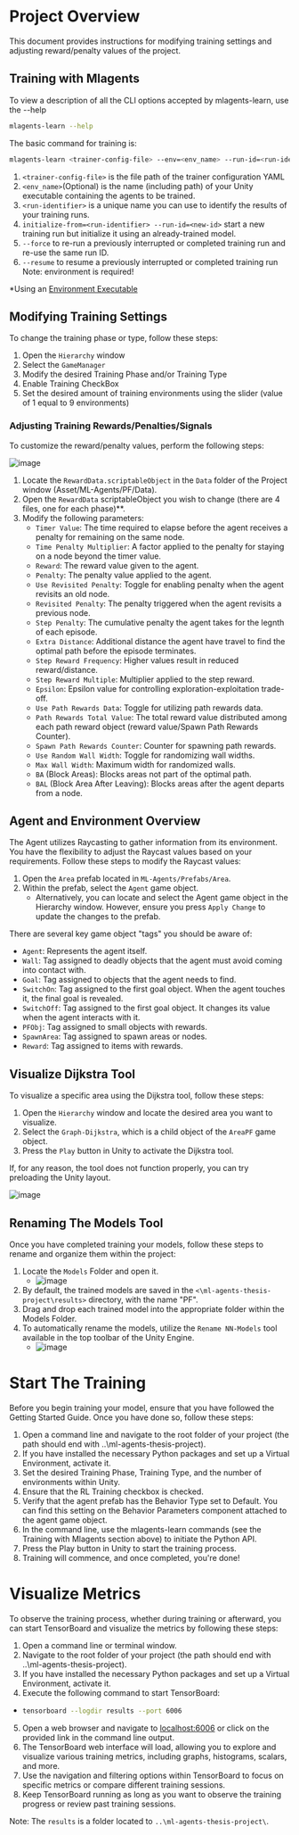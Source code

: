 # Project Overview


This document provides instructions for modifying training settings and adjusting reward/penalty values of the project.


## Training with Mlagents

To view a description of all the CLI options accepted by mlagents-learn, use the --help
```sh
mlagents-learn --help
```
The basic command for training is:
```sh
mlagents-learn <trainer-config-file> --env=<env_name> --run-id=<run-identifier>
```
1. ``<trainer-config-file>`` is the file path of the trainer configuration YAML
2. ``<env_name>``(Optional) is the name (including path) of your Unity executable containing the agents to be trained.
3. ``<run-identifier>`` is a unique name you can use to identify the results of your training runs.
4. ``initialize-from=<run-identifier> --run-id=<new-id>`` start a new training run but initialize it using an already-trained model.
5. ``--force`` to re-run a previously interrupted or completed training run and re-use the same run ID.
6. ``--resume`` to resume a previously interrupted or completed training run
Note: environment is required!

*Using an [Environment Executable](https://github.com/Unity-Technologies/ml-agents/blob/main/docs/Learning-Environment-Executable.md)


## Modifying Training Settings

To change the training phase or type, follow these steps:
  1. Open the ``Hierarchy`` window
  2. Select the ``GameManager``
  3. Modify the desired Training Phase and/or Training Type
  4. Enable Training CheckBox
  5. Set the desired amount of training environments using the slider (value of 1 equal to 9 environments)


### Adjusting Training Rewards/Penalties/Signals

To customize the reward/penalty values, perform the following steps:

![image](https://github.com/ChristosKrilisDev/ml-agents-thesis-project/assets/60070820/42fdaabc-0e39-4951-91bc-0ce907ab8c26)

1. Locate the ``RewardData.scriptableObject`` in the ``Data`` folder of the Project window (Asset/ML-Agents/PF/Data).
2. Open the ``RewardData`` scriptableObject you wish to change (there are 4 files, one for each phase)**.
3. Modify the following parameters:
	- ``Timer Value``: The time required to elapse before the agent receives a penalty for remaining on the same node.
	- ``Time Penalty Multiplier``: A factor applied to the penalty for staying on a node beyond the timer value.
	- ``Reward``: The reward value given to the agent.
	- ``Penalty``: The penalty value applied to the agent.
	- ``Use Revisited Penalty``: Toggle for enabling penalty when the agent revisits an old node.
	- ``Revisited Penalty``: The penalty triggered when the agent revisits a previous node.
	- ``Step Penalty``: The cumulative penalty the agent takes for the legnth of each episode.
	- ``Extra Distance``: Additional distance the agent have travel to find the optimal path before the episode terminates.
	- ``Step Reward Frequency``: Higher values result in reduced reward/distance.
	- ``Step Reward Multiple``: Multiplier applied to the step reward.
	- ``Epsilon``: Epsilon value for controlling exploration-exploitation trade-off.
	- ``Use Path Rewards Data``: Toggle for utilizing path rewards data.
	- ``Path Rewards Total Value``: The total reward value distributed among each path reward object (reward value/Spawn Path Rewards Counter).
	- ``Spawn Path Rewards Counter``: Counter for spawning path rewards.
	- ``Use Random Wall Width``: Toggle for randomizing wall widths.
	- ``Max Wall Width``: Maximum width for randomized walls.
	- ``BA`` (Block Areas): Blocks areas not part of the optimal path.
	- ``BAL`` (Block Area After Leaving): Blocks areas after the agent departs from a node.


## Agent and Environment Overview

The Agent utilizes Raycasting to gather information from its environment. You have the flexibility to adjust the Raycast values based on your requirements. Follow these steps to modify the Raycast values:

1. Open the ``Area`` prefab located in ``ML-Agents/Prefabs/Area``.
2. Within the prefab, select the ``Agent`` game object.
   - Alternatively, you can locate and select the Agent game object in the Hierarchy window. However, ensure you press ``Apply Change`` to update the changes to the prefab.


There are several key game object "tags" you should be aware of:

- ``Agent``: Represents the agent itself.
- ``Wall``: Tag assigned to deadly objects that the agent must avoid coming into contact with.
- ``Goal``: Tag assigned to objects that the agent needs to find.
- ``SwitchOn``: Tag assigned to the first goal object. When the agent touches it, the final goal is revealed.
- ``SwitchOff``: Tag assigned to the first goal object. It changes its value when the agent interacts with it.
- ``PFObj``: Tag assigned to small objects with rewards.
- ``SpawnArea``: Tag assigned to spawn areas or nodes.
- ``Reward``: Tag assigned to items with rewards.


## Visualize Dijkstra Tool

To visualize a specific area using the Dijkstra tool, follow these steps:


1. Open the ``Hierarchy`` window and locate the desired area you want to visualize.
2. Select the ``Graph-Dijkstra``, which is a child object of the ``AreaPF`` game object.
3. Press the ``Play`` button in Unity to activate the Dijkstra tool.

If, for any reason, the tool does not function properly, you can try preloading the Unity layout.

![image](https://github.com/ChristosKrilisDev/ml-agents-thesis-project/assets/60070820/68206dce-4413-49b8-9dd2-f6c7e2a49f29)


## Renaming The Models Tool

Once you have completed training your models, follow these steps to rename and organize them within the project:
1. Locate the ``Models`` Folder and open it.
    - ![image](https://github.com/ChristosKrilisDev/ml-agents-thesis-project/assets/60070820/868093f9-006d-447d-8a53-aac8085091a8)
3. By default, the trained models are saved in the ``<\ml-agents-thesis-project\results>`` directory, with the name "PF".
4. Drag and drop each trained model into the appropriate folder within the Models Folder.
5. To automatically rename the models, utilize the ``Rename NN-Models`` tool available in the top toolbar of the Unity Engine.
    - ![image](https://github.com/ChristosKrilisDev/ml-agents-thesis-project/assets/60070820/112d979c-69e8-4849-ba68-2f3dc14bb5ef)






# Start The Training

Before you begin training your model, ensure that you have followed the Getting Started Guide. 
Once you have done so, follow these steps:

1. Open a command line and navigate to the root folder of your project (the path should end with ..\ml-agents-thesis-project).
2. If you have installed the necessary Python packages and set up a Virtual Environment, activate it.
3. Set the desired Training Phase, Training Type, and the number of environments within Unity.
4. Ensure that the RL Training checkbox is checked.
5. Verify that the agent prefab has the Behavior Type set to Default. You can find this setting on the Behavior Parameters component attached to the agent game object.
6. In the command line, use the mlagents-learn commands (see the Training with Mlagents section above) to initiate the Python API.
7. Press the Play button in Unity to start the training process.
8. Training will commence, and once completed, you're done!


# Visualize Metrics


To observe the training process, whether during training or afterward, you can start TensorBoard and visualize the metrics by following these steps:

1. Open a command line or terminal window.
2. Navigate to the root folder of your project (the path should end with ..\ml-agents-thesis-project).
3. If you have installed the necessary Python packages and set up a Virtual Environment, activate it.
4. Execute the following command to start TensorBoard:
  - ```sh
    tensorboard --logdir results --port 6006
    ```
5. Open a web browser and navigate to [localhost:6006](http://localhost:6006) or click on the provided link in the command line output.
6. The TensorBoard web interface will load, allowing you to explore and visualize various training metrics, including graphs, histograms, scalars, and more.
7. Use the navigation and filtering options within TensorBoard to focus on specific metrics or compare different training sessions.
8. Keep TensorBoard running as long as you want to observe the training progress or review past training sessions.

Note: The ``results`` is a folder located to ``..\ml-agents-thesis-project\``.
